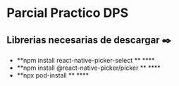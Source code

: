 # Parcial Practico DPS

## Librerias necesarias de descargar ✒️

* **npm install react-native-picker-select  ** ****
* **npm install @react-native-picker/picker  ** ****
* **npx pod-install  ** ****